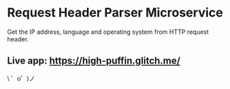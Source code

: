 Request Header Parser Microservice
==================================

Get the IP address, language and operating system from HTTP request header.

Live app: 
https://high-puffin.glitch.me/
-------------------

\ ゜o゜)ノ
